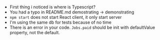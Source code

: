 - First thing i noticed is where is Typescript?
- You had a typo in README.md demostrating -> demonstrating
- `npm start` does not start React client, it only start server
- I'm using the same db for tests because of no time
- There is an error in your code. `Jobs.paid` should be init with defaultValue property, not the default.
